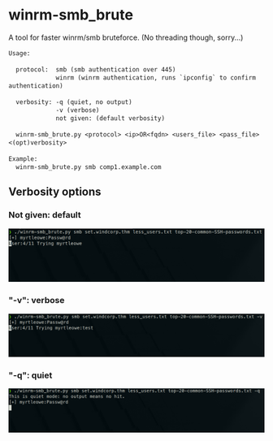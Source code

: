 # winrm-smb_brute
A tool for faster winrm/smb bruteforce. (No threading though, sorry...)

```shell
Usage:  

  protocol:  smb (smb authentication over 445)
             winrm (winrm authentication, runs `ipconfig` to confirm authentication)

  verbosity: -q (quiet, no output)
             -v (verbose)
             not given: (default verbosity)

  winrm-smb_brute.py <protocol> <ip>OR<fqdn> <users_file> <pass_file> <(opt)verbosity>

Example:
  winrm-smb_brute.py smb comp1.example.com
```

## Verbosity options

### Not given: default
![default verb](https://github.com/Dogru-Isim/winrm-smb_brute/blob/main/img/default_verb.png?raw=true)

### "-v": verbose
![default verb](https://github.com/Dogru-Isim/winrm-smb_brute/blob/main/img/verbose_verb.png?raw=true)

### "-q": quiet
![quiet verb](https://github.com/Dogru-Isim/winrm-smb_brute/blob/main/img/quiet_verb.png?raw=true)
